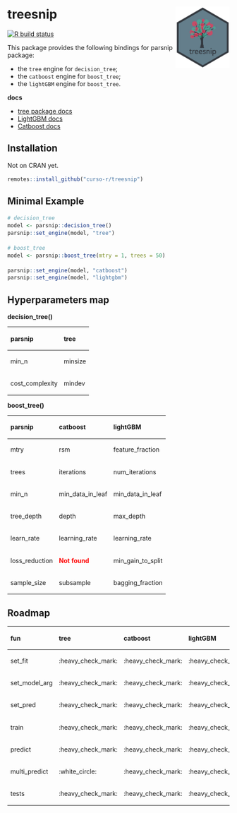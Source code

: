 
<!-- README.md is generated from README.Rmd. Please edit that file -->

# treesnip <a href='https://curso-r.github.io/treesnip'><img src='man/figures/logo.png' align="right" height="139" /></a>

<!-- badges: start -->

[![R build
status](https://github.com/curso-r/treesnip/workflows/R-CMD-check/badge.svg)](https://github.com/curso-r/treesnip)
<!-- badges: end -->

This package provides the following bindings for parsnip package:

  - the `tree` engine for `decision_tree`;
  - the `catboost` engine for `boost_tree`;
  - the `lightGBM` engine for `boost_tree`.

**docs**

  - [tree package
    docs](https://cran.r-project.org/web/packages/tree/tree.pdf)
  - [LightGBM docs](https://lightgbm.readthedocs.io/)
  - [Catboost docs](https://catboost.ai/docs/)

## Installation

Not on CRAN yet.

``` r
remotes::install_github("curso-r/treesnip")
```

## Minimal Example

``` r
# decision_tree
model <- parsnip::decision_tree()
parsnip::set_engine(model, "tree")

# boost_tree
model <- parsnip::boost_tree(mtry = 1, trees = 50)

parsnip::set_engine(model, "catboost")
parsnip::set_engine(model, "lightgbm")
```

## Hyperparameters map

**decision\_tree()**

<table>

<thead>

<tr>

<th style="text-align:left;">

parsnip

</th>

<th style="text-align:left;">

tree

</th>

</tr>

</thead>

<tbody>

<tr>

<td style="text-align:left;">

min\_n

</td>

<td style="text-align:left;">

minsize

</td>

</tr>

<tr>

<td style="text-align:left;">

cost\_complexity

</td>

<td style="text-align:left;">

mindev

</td>

</tr>

</tbody>

</table>

**boost\_tree()**

<table>

<thead>

<tr>

<th style="text-align:left;">

parsnip

</th>

<th style="text-align:left;">

catboost

</th>

<th style="text-align:left;">

lightGBM

</th>

</tr>

</thead>

<tbody>

<tr>

<td style="text-align:left;">

mtry

</td>

<td style="text-align:left;">

rsm

</td>

<td style="text-align:left;">

feature\_fraction

</td>

</tr>

<tr>

<td style="text-align:left;">

trees

</td>

<td style="text-align:left;">

iterations

</td>

<td style="text-align:left;">

num\_iterations

</td>

</tr>

<tr>

<td style="text-align:left;">

min\_n

</td>

<td style="text-align:left;">

min\_data\_in\_leaf

</td>

<td style="text-align:left;">

min\_data\_in\_leaf

</td>

</tr>

<tr>

<td style="text-align:left;">

tree\_depth

</td>

<td style="text-align:left;">

depth

</td>

<td style="text-align:left;">

max\_depth

</td>

</tr>

<tr>

<td style="text-align:left;">

learn\_rate

</td>

<td style="text-align:left;">

learning\_rate

</td>

<td style="text-align:left;">

learning\_rate

</td>

</tr>

<tr>

<td style="text-align:left;">

loss\_reduction

</td>

<td style="text-align:left;">

<span style=" font-weight: bold;    color: red !important;">Not
found</span>

</td>

<td style="text-align:left;">

min\_gain\_to\_split

</td>

</tr>

<tr>

<td style="text-align:left;">

sample\_size

</td>

<td style="text-align:left;">

subsample

</td>

<td style="text-align:left;">

bagging\_fraction

</td>

</tr>

</tbody>

</table>

## Roadmap

<table>

<thead>

<tr>

<th style="text-align:left;">

fun

</th>

<th style="text-align:left;">

tree

</th>

<th style="text-align:left;">

catboost

</th>

<th style="text-align:left;">

lightGBM

</th>

</tr>

</thead>

<tbody>

<tr>

<td style="text-align:left;">

set\_fit

</td>

<td style="text-align:left;">

:heavy\_check\_mark:

</td>

<td style="text-align:left;">

:heavy\_check\_mark:

</td>

<td style="text-align:left;">

:heavy\_check\_mark:

</td>

</tr>

<tr>

<td style="text-align:left;">

set\_model\_arg

</td>

<td style="text-align:left;">

:heavy\_check\_mark:

</td>

<td style="text-align:left;">

:heavy\_check\_mark:

</td>

<td style="text-align:left;">

:heavy\_check\_mark:

</td>

</tr>

<tr>

<td style="text-align:left;">

set\_pred

</td>

<td style="text-align:left;">

:heavy\_check\_mark:

</td>

<td style="text-align:left;">

:heavy\_check\_mark:

</td>

<td style="text-align:left;">

:heavy\_check\_mark:

</td>

</tr>

<tr>

<td style="text-align:left;">

train

</td>

<td style="text-align:left;">

:heavy\_check\_mark:

</td>

<td style="text-align:left;">

:heavy\_check\_mark:

</td>

<td style="text-align:left;">

:heavy\_check\_mark:

</td>

</tr>

<tr>

<td style="text-align:left;">

predict

</td>

<td style="text-align:left;">

:heavy\_check\_mark:

</td>

<td style="text-align:left;">

:heavy\_check\_mark:

</td>

<td style="text-align:left;">

:heavy\_check\_mark:

</td>

</tr>

<tr>

<td style="text-align:left;">

multi\_predict

</td>

<td style="text-align:left;">

:white\_circle:

</td>

<td style="text-align:left;">

:heavy\_check\_mark:

</td>

<td style="text-align:left;">

:heavy\_check\_mark:

</td>

</tr>

<tr>

<td style="text-align:left;">

tests

</td>

<td style="text-align:left;">

:heavy\_check\_mark:

</td>

<td style="text-align:left;">

:heavy\_check\_mark:

</td>

<td style="text-align:left;">

:heavy\_check\_mark:

</td>

</tr>

</tbody>

</table>
